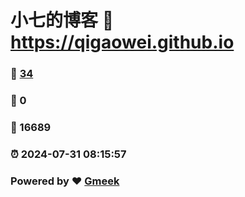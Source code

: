 # 小七的博客 :link: https://qigaowei.github.io 
### :page_facing_up: [34](https://qigaowei.github.io/tag.html) 
### :speech_balloon: 0 
### :hibiscus: 16689 
### :alarm_clock: 2024-07-31 08:15:57 
### Powered by :heart: [Gmeek](https://github.com/Meekdai/Gmeek)
